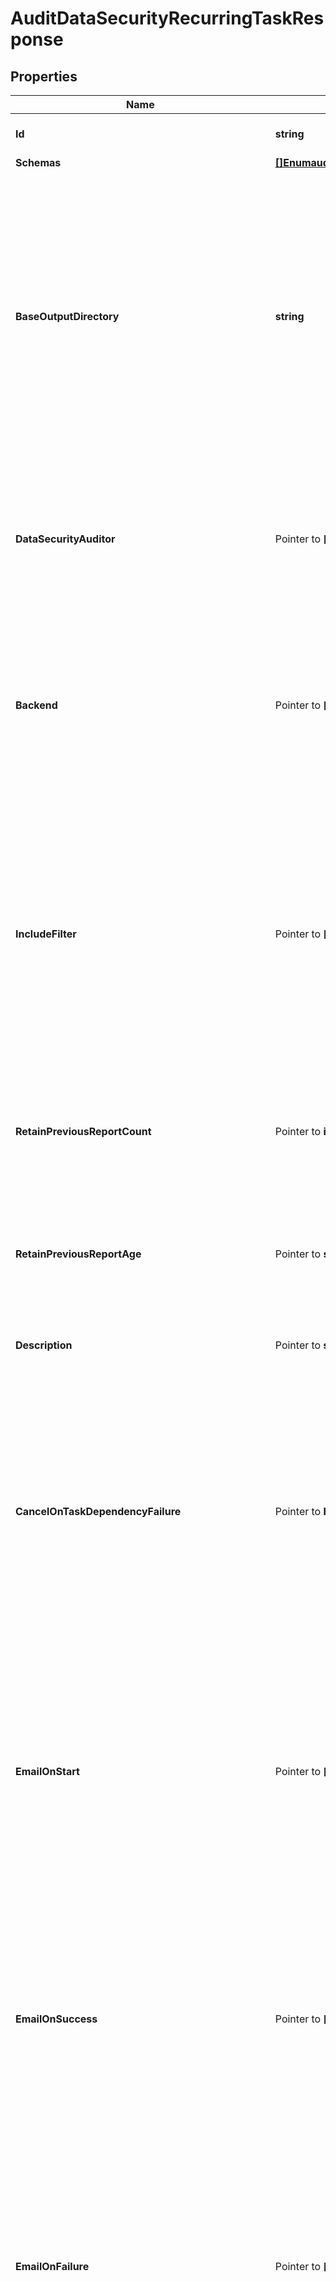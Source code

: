# AuditDataSecurityRecurringTaskResponse

## Properties

Name | Type | Description | Notes
------------ | ------------- | ------------- | -------------
**Id** | **string** | Name of the Recurring Task | 
**Schemas** | [**[]EnumauditDataSecurityRecurringTaskSchemaUrn**](EnumauditDataSecurityRecurringTaskSchemaUrn.md) |  | 
**BaseOutputDirectory** | **string** | The base directory below which generated reports will be written. Each invocation of the audit-data-security task will create a new subdirectory below this base directory whose name is a timestamp indicating when the report was generated. | 
**DataSecurityAuditor** | Pointer to **[]string** | The set of data security auditors that should be invoked. If no auditors are specified, then all auditors defined in the configuration will be used. | [optional] 
**Backend** | Pointer to **[]string** | The set of backends that should be examined. If no backends are specified, then all backends that support this functionality will be included. | [optional] 
**IncludeFilter** | Pointer to **[]string** | A filter that will be used to identify entries that may be included in the generated report. If multiple filters are specified, then any entry that matches at least one of the filters will be included. If no filters are specified, then all entries will be included. | [optional] 
**RetainPreviousReportCount** | Pointer to **int32** | The minimum number of previous reports that should be preserved after a new report is generated. | [optional] 
**RetainPreviousReportAge** | Pointer to **string** | The minimum age of previous reports that should be preserved after a new report completes successfully. | [optional] 
**Description** | Pointer to **string** | A description for this Recurring Task | [optional] 
**CancelOnTaskDependencyFailure** | Pointer to **bool** | Indicates whether an instance of this Recurring Task should be canceled if the task immediately before it in the recurring task chain fails to complete successfully (including if it is canceled by an administrator before it starts or while it is running). | [optional] 
**EmailOnStart** | Pointer to **[]string** | The email addresses to which a message should be sent whenever an instance of this Recurring Task starts running. If this option is used, then at least one smtp-server must be configured in the global configuration. | [optional] 
**EmailOnSuccess** | Pointer to **[]string** | The email addresses to which a message should be sent whenever an instance of this Recurring Task completes successfully. If this option is used, then at least one smtp-server must be configured in the global configuration. | [optional] 
**EmailOnFailure** | Pointer to **[]string** | The email addresses to which a message should be sent if an instance of this Recurring Task fails to complete successfully. If this option is used, then at least one smtp-server must be configured in the global configuration. | [optional] 
**AlertOnStart** | Pointer to **bool** | Indicates whether the server should generate an administrative alert whenever an instance of this Recurring Task starts running. | [optional] 
**AlertOnSuccess** | Pointer to **bool** | Indicates whether the server should generate an administrative alert whenever an instance of this Recurring Task completes successfully. | [optional] 
**AlertOnFailure** | Pointer to **bool** | Indicates whether the server should generate an administrative alert whenever an instance of this Recurring Task fails to complete successfully. | [optional] 
**Meta** | Pointer to [**MetaMeta**](MetaMeta.md) |  | [optional] 
**Urnpingidentityschemasconfigurationmessages20** | Pointer to [**MetaUrnPingidentitySchemasConfigurationMessages20**](MetaUrnPingidentitySchemasConfigurationMessages20.md) |  | [optional] 

## Methods

### NewAuditDataSecurityRecurringTaskResponse

`func NewAuditDataSecurityRecurringTaskResponse(id string, schemas []EnumauditDataSecurityRecurringTaskSchemaUrn, baseOutputDirectory string, ) *AuditDataSecurityRecurringTaskResponse`

NewAuditDataSecurityRecurringTaskResponse instantiates a new AuditDataSecurityRecurringTaskResponse object
This constructor will assign default values to properties that have it defined,
and makes sure properties required by API are set, but the set of arguments
will change when the set of required properties is changed

### NewAuditDataSecurityRecurringTaskResponseWithDefaults

`func NewAuditDataSecurityRecurringTaskResponseWithDefaults() *AuditDataSecurityRecurringTaskResponse`

NewAuditDataSecurityRecurringTaskResponseWithDefaults instantiates a new AuditDataSecurityRecurringTaskResponse object
This constructor will only assign default values to properties that have it defined,
but it doesn't guarantee that properties required by API are set

### GetId

`func (o *AuditDataSecurityRecurringTaskResponse) GetId() string`

GetId returns the Id field if non-nil, zero value otherwise.

### GetIdOk

`func (o *AuditDataSecurityRecurringTaskResponse) GetIdOk() (*string, bool)`

GetIdOk returns a tuple with the Id field if it's non-nil, zero value otherwise
and a boolean to check if the value has been set.

### SetId

`func (o *AuditDataSecurityRecurringTaskResponse) SetId(v string)`

SetId sets Id field to given value.


### GetSchemas

`func (o *AuditDataSecurityRecurringTaskResponse) GetSchemas() []EnumauditDataSecurityRecurringTaskSchemaUrn`

GetSchemas returns the Schemas field if non-nil, zero value otherwise.

### GetSchemasOk

`func (o *AuditDataSecurityRecurringTaskResponse) GetSchemasOk() (*[]EnumauditDataSecurityRecurringTaskSchemaUrn, bool)`

GetSchemasOk returns a tuple with the Schemas field if it's non-nil, zero value otherwise
and a boolean to check if the value has been set.

### SetSchemas

`func (o *AuditDataSecurityRecurringTaskResponse) SetSchemas(v []EnumauditDataSecurityRecurringTaskSchemaUrn)`

SetSchemas sets Schemas field to given value.


### GetBaseOutputDirectory

`func (o *AuditDataSecurityRecurringTaskResponse) GetBaseOutputDirectory() string`

GetBaseOutputDirectory returns the BaseOutputDirectory field if non-nil, zero value otherwise.

### GetBaseOutputDirectoryOk

`func (o *AuditDataSecurityRecurringTaskResponse) GetBaseOutputDirectoryOk() (*string, bool)`

GetBaseOutputDirectoryOk returns a tuple with the BaseOutputDirectory field if it's non-nil, zero value otherwise
and a boolean to check if the value has been set.

### SetBaseOutputDirectory

`func (o *AuditDataSecurityRecurringTaskResponse) SetBaseOutputDirectory(v string)`

SetBaseOutputDirectory sets BaseOutputDirectory field to given value.


### GetDataSecurityAuditor

`func (o *AuditDataSecurityRecurringTaskResponse) GetDataSecurityAuditor() []string`

GetDataSecurityAuditor returns the DataSecurityAuditor field if non-nil, zero value otherwise.

### GetDataSecurityAuditorOk

`func (o *AuditDataSecurityRecurringTaskResponse) GetDataSecurityAuditorOk() (*[]string, bool)`

GetDataSecurityAuditorOk returns a tuple with the DataSecurityAuditor field if it's non-nil, zero value otherwise
and a boolean to check if the value has been set.

### SetDataSecurityAuditor

`func (o *AuditDataSecurityRecurringTaskResponse) SetDataSecurityAuditor(v []string)`

SetDataSecurityAuditor sets DataSecurityAuditor field to given value.

### HasDataSecurityAuditor

`func (o *AuditDataSecurityRecurringTaskResponse) HasDataSecurityAuditor() bool`

HasDataSecurityAuditor returns a boolean if a field has been set.

### GetBackend

`func (o *AuditDataSecurityRecurringTaskResponse) GetBackend() []string`

GetBackend returns the Backend field if non-nil, zero value otherwise.

### GetBackendOk

`func (o *AuditDataSecurityRecurringTaskResponse) GetBackendOk() (*[]string, bool)`

GetBackendOk returns a tuple with the Backend field if it's non-nil, zero value otherwise
and a boolean to check if the value has been set.

### SetBackend

`func (o *AuditDataSecurityRecurringTaskResponse) SetBackend(v []string)`

SetBackend sets Backend field to given value.

### HasBackend

`func (o *AuditDataSecurityRecurringTaskResponse) HasBackend() bool`

HasBackend returns a boolean if a field has been set.

### GetIncludeFilter

`func (o *AuditDataSecurityRecurringTaskResponse) GetIncludeFilter() []string`

GetIncludeFilter returns the IncludeFilter field if non-nil, zero value otherwise.

### GetIncludeFilterOk

`func (o *AuditDataSecurityRecurringTaskResponse) GetIncludeFilterOk() (*[]string, bool)`

GetIncludeFilterOk returns a tuple with the IncludeFilter field if it's non-nil, zero value otherwise
and a boolean to check if the value has been set.

### SetIncludeFilter

`func (o *AuditDataSecurityRecurringTaskResponse) SetIncludeFilter(v []string)`

SetIncludeFilter sets IncludeFilter field to given value.

### HasIncludeFilter

`func (o *AuditDataSecurityRecurringTaskResponse) HasIncludeFilter() bool`

HasIncludeFilter returns a boolean if a field has been set.

### GetRetainPreviousReportCount

`func (o *AuditDataSecurityRecurringTaskResponse) GetRetainPreviousReportCount() int32`

GetRetainPreviousReportCount returns the RetainPreviousReportCount field if non-nil, zero value otherwise.

### GetRetainPreviousReportCountOk

`func (o *AuditDataSecurityRecurringTaskResponse) GetRetainPreviousReportCountOk() (*int32, bool)`

GetRetainPreviousReportCountOk returns a tuple with the RetainPreviousReportCount field if it's non-nil, zero value otherwise
and a boolean to check if the value has been set.

### SetRetainPreviousReportCount

`func (o *AuditDataSecurityRecurringTaskResponse) SetRetainPreviousReportCount(v int32)`

SetRetainPreviousReportCount sets RetainPreviousReportCount field to given value.

### HasRetainPreviousReportCount

`func (o *AuditDataSecurityRecurringTaskResponse) HasRetainPreviousReportCount() bool`

HasRetainPreviousReportCount returns a boolean if a field has been set.

### GetRetainPreviousReportAge

`func (o *AuditDataSecurityRecurringTaskResponse) GetRetainPreviousReportAge() string`

GetRetainPreviousReportAge returns the RetainPreviousReportAge field if non-nil, zero value otherwise.

### GetRetainPreviousReportAgeOk

`func (o *AuditDataSecurityRecurringTaskResponse) GetRetainPreviousReportAgeOk() (*string, bool)`

GetRetainPreviousReportAgeOk returns a tuple with the RetainPreviousReportAge field if it's non-nil, zero value otherwise
and a boolean to check if the value has been set.

### SetRetainPreviousReportAge

`func (o *AuditDataSecurityRecurringTaskResponse) SetRetainPreviousReportAge(v string)`

SetRetainPreviousReportAge sets RetainPreviousReportAge field to given value.

### HasRetainPreviousReportAge

`func (o *AuditDataSecurityRecurringTaskResponse) HasRetainPreviousReportAge() bool`

HasRetainPreviousReportAge returns a boolean if a field has been set.

### GetDescription

`func (o *AuditDataSecurityRecurringTaskResponse) GetDescription() string`

GetDescription returns the Description field if non-nil, zero value otherwise.

### GetDescriptionOk

`func (o *AuditDataSecurityRecurringTaskResponse) GetDescriptionOk() (*string, bool)`

GetDescriptionOk returns a tuple with the Description field if it's non-nil, zero value otherwise
and a boolean to check if the value has been set.

### SetDescription

`func (o *AuditDataSecurityRecurringTaskResponse) SetDescription(v string)`

SetDescription sets Description field to given value.

### HasDescription

`func (o *AuditDataSecurityRecurringTaskResponse) HasDescription() bool`

HasDescription returns a boolean if a field has been set.

### GetCancelOnTaskDependencyFailure

`func (o *AuditDataSecurityRecurringTaskResponse) GetCancelOnTaskDependencyFailure() bool`

GetCancelOnTaskDependencyFailure returns the CancelOnTaskDependencyFailure field if non-nil, zero value otherwise.

### GetCancelOnTaskDependencyFailureOk

`func (o *AuditDataSecurityRecurringTaskResponse) GetCancelOnTaskDependencyFailureOk() (*bool, bool)`

GetCancelOnTaskDependencyFailureOk returns a tuple with the CancelOnTaskDependencyFailure field if it's non-nil, zero value otherwise
and a boolean to check if the value has been set.

### SetCancelOnTaskDependencyFailure

`func (o *AuditDataSecurityRecurringTaskResponse) SetCancelOnTaskDependencyFailure(v bool)`

SetCancelOnTaskDependencyFailure sets CancelOnTaskDependencyFailure field to given value.

### HasCancelOnTaskDependencyFailure

`func (o *AuditDataSecurityRecurringTaskResponse) HasCancelOnTaskDependencyFailure() bool`

HasCancelOnTaskDependencyFailure returns a boolean if a field has been set.

### GetEmailOnStart

`func (o *AuditDataSecurityRecurringTaskResponse) GetEmailOnStart() []string`

GetEmailOnStart returns the EmailOnStart field if non-nil, zero value otherwise.

### GetEmailOnStartOk

`func (o *AuditDataSecurityRecurringTaskResponse) GetEmailOnStartOk() (*[]string, bool)`

GetEmailOnStartOk returns a tuple with the EmailOnStart field if it's non-nil, zero value otherwise
and a boolean to check if the value has been set.

### SetEmailOnStart

`func (o *AuditDataSecurityRecurringTaskResponse) SetEmailOnStart(v []string)`

SetEmailOnStart sets EmailOnStart field to given value.

### HasEmailOnStart

`func (o *AuditDataSecurityRecurringTaskResponse) HasEmailOnStart() bool`

HasEmailOnStart returns a boolean if a field has been set.

### GetEmailOnSuccess

`func (o *AuditDataSecurityRecurringTaskResponse) GetEmailOnSuccess() []string`

GetEmailOnSuccess returns the EmailOnSuccess field if non-nil, zero value otherwise.

### GetEmailOnSuccessOk

`func (o *AuditDataSecurityRecurringTaskResponse) GetEmailOnSuccessOk() (*[]string, bool)`

GetEmailOnSuccessOk returns a tuple with the EmailOnSuccess field if it's non-nil, zero value otherwise
and a boolean to check if the value has been set.

### SetEmailOnSuccess

`func (o *AuditDataSecurityRecurringTaskResponse) SetEmailOnSuccess(v []string)`

SetEmailOnSuccess sets EmailOnSuccess field to given value.

### HasEmailOnSuccess

`func (o *AuditDataSecurityRecurringTaskResponse) HasEmailOnSuccess() bool`

HasEmailOnSuccess returns a boolean if a field has been set.

### GetEmailOnFailure

`func (o *AuditDataSecurityRecurringTaskResponse) GetEmailOnFailure() []string`

GetEmailOnFailure returns the EmailOnFailure field if non-nil, zero value otherwise.

### GetEmailOnFailureOk

`func (o *AuditDataSecurityRecurringTaskResponse) GetEmailOnFailureOk() (*[]string, bool)`

GetEmailOnFailureOk returns a tuple with the EmailOnFailure field if it's non-nil, zero value otherwise
and a boolean to check if the value has been set.

### SetEmailOnFailure

`func (o *AuditDataSecurityRecurringTaskResponse) SetEmailOnFailure(v []string)`

SetEmailOnFailure sets EmailOnFailure field to given value.

### HasEmailOnFailure

`func (o *AuditDataSecurityRecurringTaskResponse) HasEmailOnFailure() bool`

HasEmailOnFailure returns a boolean if a field has been set.

### GetAlertOnStart

`func (o *AuditDataSecurityRecurringTaskResponse) GetAlertOnStart() bool`

GetAlertOnStart returns the AlertOnStart field if non-nil, zero value otherwise.

### GetAlertOnStartOk

`func (o *AuditDataSecurityRecurringTaskResponse) GetAlertOnStartOk() (*bool, bool)`

GetAlertOnStartOk returns a tuple with the AlertOnStart field if it's non-nil, zero value otherwise
and a boolean to check if the value has been set.

### SetAlertOnStart

`func (o *AuditDataSecurityRecurringTaskResponse) SetAlertOnStart(v bool)`

SetAlertOnStart sets AlertOnStart field to given value.

### HasAlertOnStart

`func (o *AuditDataSecurityRecurringTaskResponse) HasAlertOnStart() bool`

HasAlertOnStart returns a boolean if a field has been set.

### GetAlertOnSuccess

`func (o *AuditDataSecurityRecurringTaskResponse) GetAlertOnSuccess() bool`

GetAlertOnSuccess returns the AlertOnSuccess field if non-nil, zero value otherwise.

### GetAlertOnSuccessOk

`func (o *AuditDataSecurityRecurringTaskResponse) GetAlertOnSuccessOk() (*bool, bool)`

GetAlertOnSuccessOk returns a tuple with the AlertOnSuccess field if it's non-nil, zero value otherwise
and a boolean to check if the value has been set.

### SetAlertOnSuccess

`func (o *AuditDataSecurityRecurringTaskResponse) SetAlertOnSuccess(v bool)`

SetAlertOnSuccess sets AlertOnSuccess field to given value.

### HasAlertOnSuccess

`func (o *AuditDataSecurityRecurringTaskResponse) HasAlertOnSuccess() bool`

HasAlertOnSuccess returns a boolean if a field has been set.

### GetAlertOnFailure

`func (o *AuditDataSecurityRecurringTaskResponse) GetAlertOnFailure() bool`

GetAlertOnFailure returns the AlertOnFailure field if non-nil, zero value otherwise.

### GetAlertOnFailureOk

`func (o *AuditDataSecurityRecurringTaskResponse) GetAlertOnFailureOk() (*bool, bool)`

GetAlertOnFailureOk returns a tuple with the AlertOnFailure field if it's non-nil, zero value otherwise
and a boolean to check if the value has been set.

### SetAlertOnFailure

`func (o *AuditDataSecurityRecurringTaskResponse) SetAlertOnFailure(v bool)`

SetAlertOnFailure sets AlertOnFailure field to given value.

### HasAlertOnFailure

`func (o *AuditDataSecurityRecurringTaskResponse) HasAlertOnFailure() bool`

HasAlertOnFailure returns a boolean if a field has been set.

### GetMeta

`func (o *AuditDataSecurityRecurringTaskResponse) GetMeta() MetaMeta`

GetMeta returns the Meta field if non-nil, zero value otherwise.

### GetMetaOk

`func (o *AuditDataSecurityRecurringTaskResponse) GetMetaOk() (*MetaMeta, bool)`

GetMetaOk returns a tuple with the Meta field if it's non-nil, zero value otherwise
and a boolean to check if the value has been set.

### SetMeta

`func (o *AuditDataSecurityRecurringTaskResponse) SetMeta(v MetaMeta)`

SetMeta sets Meta field to given value.

### HasMeta

`func (o *AuditDataSecurityRecurringTaskResponse) HasMeta() bool`

HasMeta returns a boolean if a field has been set.

### GetUrnpingidentityschemasconfigurationmessages20

`func (o *AuditDataSecurityRecurringTaskResponse) GetUrnpingidentityschemasconfigurationmessages20() MetaUrnPingidentitySchemasConfigurationMessages20`

GetUrnpingidentityschemasconfigurationmessages20 returns the Urnpingidentityschemasconfigurationmessages20 field if non-nil, zero value otherwise.

### GetUrnpingidentityschemasconfigurationmessages20Ok

`func (o *AuditDataSecurityRecurringTaskResponse) GetUrnpingidentityschemasconfigurationmessages20Ok() (*MetaUrnPingidentitySchemasConfigurationMessages20, bool)`

GetUrnpingidentityschemasconfigurationmessages20Ok returns a tuple with the Urnpingidentityschemasconfigurationmessages20 field if it's non-nil, zero value otherwise
and a boolean to check if the value has been set.

### SetUrnpingidentityschemasconfigurationmessages20

`func (o *AuditDataSecurityRecurringTaskResponse) SetUrnpingidentityschemasconfigurationmessages20(v MetaUrnPingidentitySchemasConfigurationMessages20)`

SetUrnpingidentityschemasconfigurationmessages20 sets Urnpingidentityschemasconfigurationmessages20 field to given value.

### HasUrnpingidentityschemasconfigurationmessages20

`func (o *AuditDataSecurityRecurringTaskResponse) HasUrnpingidentityschemasconfigurationmessages20() bool`

HasUrnpingidentityschemasconfigurationmessages20 returns a boolean if a field has been set.


[[Back to Model list]](../README.md#documentation-for-models) [[Back to API list]](../README.md#documentation-for-api-endpoints) [[Back to README]](../README.md)


